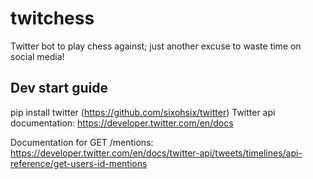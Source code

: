 # twitchess
Twitter bot to play chess against; just another excuse to waste time on social media!

## Dev start guide

pip install twitter (https://github.com/sixohsix/twitter)
Twitter api documentation: https://developer.twitter.com/en/docs

Documentation for GET /mentions: https://developer.twitter.com/en/docs/twitter-api/tweets/timelines/api-reference/get-users-id-mentions
